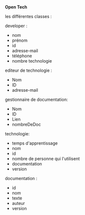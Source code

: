 **Open Tech** 


les différentes classes : 

developer :

- nom 
- prénom
- id
- adresse-mail
- téléphone
- nombre technologie


editeur de technologie :

- Nom 
- ID
- adresse-mail

gestionnaire de documentation:

- Nom
- ID
- Lien
- nombreDeDoc

technologie:

- temps d'apprentissage
- nom
- id
- nombre de personne qui l'utilisent
- documentation 
- version

documentation : 

- id
- nom
- texte
- auteur
- version 
